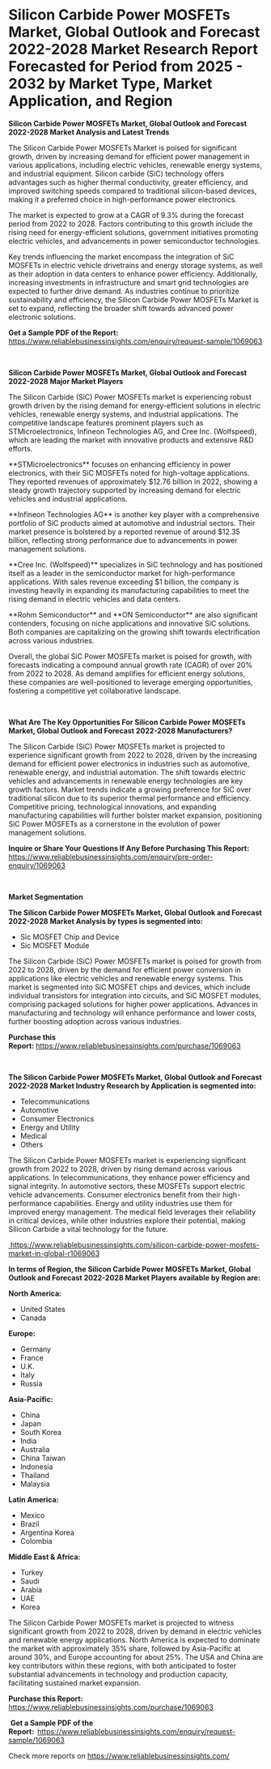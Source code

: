 <p><h1>Silicon Carbide Power MOSFETs Market, Global Outlook and Forecast 2022-2028 Market Research Report Forecasted for Period from 2025 -  2032 by Market Type, Market Application, and Region</h1></p><p><strong>Silicon Carbide Power MOSFETs Market, Global Outlook and Forecast 2022-2028 Market Analysis and Latest Trends</strong></p>
<p><p>The Silicon Carbide Power MOSFETs Market is poised for significant growth, driven by increasing demand for efficient power management in various applications, including electric vehicles, renewable energy systems, and industrial equipment. Silicon carbide (SiC) technology offers advantages such as higher thermal conductivity, greater efficiency, and improved switching speeds compared to traditional silicon-based devices, making it a preferred choice in high-performance power electronics.</p><p>The market is expected to grow at a CAGR of 9.3% during the forecast period from 2022 to 2028. Factors contributing to this growth include the rising need for energy-efficient solutions, government initiatives promoting electric vehicles, and advancements in power semiconductor technologies. </p><p>Key trends influencing the market encompass the integration of SiC MOSFETs in electric vehicle drivetrains and energy storage systems, as well as their adoption in data centers to enhance power efficiency. Additionally, increasing investments in infrastructure and smart grid technologies are expected to further drive demand. As industries continue to prioritize sustainability and efficiency, the Silicon Carbide Power MOSFETs Market is set to expand, reflecting the broader shift towards advanced power electronic solutions.</p></p>
<p><strong>Get a Sample PDF of the Report:&nbsp;</strong> <a href="https://www.reliablebusinessinsights.com/enquiry/request-sample/1069063?utm_campaign=3545&utm_medium=2&utm_source=Github&utm_content=ia&utm_term=21032025&utm_id=silicon-carbide-power-mosfets-market-global-outlook-and-forecast-2022-2028">https://www.reliablebusinessinsights.com/enquiry/request-sample/1069063</a></p>
<p>&nbsp;</p>
<p><strong>Silicon Carbide Power MOSFETs Market, Global Outlook and Forecast 2022-2028 Major Market Players</strong></p>
<p><p>The Silicon Carbide (SiC) Power MOSFETs market is experiencing robust growth driven by the rising demand for energy-efficient solutions in electric vehicles, renewable energy systems, and industrial applications. The competitive landscape features prominent players such as STMicroelectronics, Infineon Technologies AG, and Cree Inc. (Wolfspeed), which are leading the market with innovative products and extensive R&D efforts.</p><p>**STMicroelectronics** focuses on enhancing efficiency in power electronics, with their SiC MOSFETs noted for high-voltage applications. They reported revenues of approximately $12.76 billion in 2022, showing a steady growth trajectory supported by increasing demand for electric vehicles and industrial applications.</p><p>**Infineon Technologies AG** is another key player with a comprehensive portfolio of SiC products aimed at automotive and industrial sectors. Their market presence is bolstered by a reported revenue of around $12.35 billion, reflecting strong performance due to advancements in power management solutions.</p><p>**Cree Inc. (Wolfspeed)** specializes in SiC technology and has positioned itself as a leader in the semiconductor market for high-performance applications. With sales revenue exceeding $1 billion, the company is investing heavily in expanding its manufacturing capabilities to meet the rising demand in electric vehicles and data centers.</p><p>**Rohm Semiconductor** and **ON Semiconductor** are also significant contenders, focusing on niche applications and innovative SiC solutions. Both companies are capitalizing on the growing shift towards electrification across various industries.</p><p>Overall, the global SiC Power MOSFETs market is poised for growth, with forecasts indicating a compound annual growth rate (CAGR) of over 20% from 2022 to 2028. As demand amplifies for efficient energy solutions, these companies are well-positioned to leverage emerging opportunities, fostering a competitive yet collaborative landscape.</p></p>
<p>&nbsp;</p>
<p><strong>What Are The Key Opportunities For Silicon Carbide Power MOSFETs Market, Global Outlook and Forecast 2022-2028 Manufacturers?</strong></p>
<p><p>The Silicon Carbide (SiC) Power MOSFETs market is projected to experience significant growth from 2022 to 2028, driven by the increasing demand for efficient power electronics in industries such as automotive, renewable energy, and industrial automation. The shift towards electric vehicles and advancements in renewable energy technologies are key growth factors. Market trends indicate a growing preference for SiC over traditional silicon due to its superior thermal performance and efficiency. Competitive pricing, technological innovations, and expanding manufacturing capabilities will further bolster market expansion, positioning SiC Power MOSFETs as a cornerstone in the evolution of power management solutions.</p></p>
<p><strong>Inquire or Share Your Questions If Any Before Purchasing This Report:</strong> <a href="https://www.reliablebusinessinsights.com/enquiry/pre-order-enquiry/1069063?utm_campaign=3545&utm_medium=2&utm_source=Github&utm_content=ia&utm_term=21032025&utm_id=silicon-carbide-power-mosfets-market-global-outlook-and-forecast-2022-2028">https://www.reliablebusinessinsights.com/enquiry/pre-order-enquiry/1069063</a></p>
<p>&nbsp;</p>
<p><strong>Market Segmentation</strong></p>
<p><strong>The Silicon Carbide Power MOSFETs Market, Global Outlook and Forecast 2022-2028 Market Analysis by types is segmented into:</strong></p>
<p><ul><li>Sic MOSFET Chip and Device</li><li>Sic MOSFET Module</li></ul></p>
<p><p>The Silicon Carbide (SiC) Power MOSFETs market is poised for growth from 2022 to 2028, driven by the demand for efficient power conversion in applications like electric vehicles and renewable energy systems. This market is segmented into SiC MOSFET chips and devices, which include individual transistors for integration into circuits, and SiC MOSFET modules, comprising packaged solutions for higher power applications. Advances in manufacturing and technology will enhance performance and lower costs, further boosting adoption across various industries.</p></p>
<p><strong>Purchase this Report:&nbsp;</strong><a href="https://www.reliablebusinessinsights.com/purchase/1069063?utm_campaign=3545&utm_medium=2&utm_source=Github&utm_content=ia&utm_term=21032025&utm_id=silicon-carbide-power-mosfets-market-global-outlook-and-forecast-2022-2028">https://www.reliablebusinessinsights.com/purchase/1069063</a></p>
<p>&nbsp;</p>
<p><strong>The Silicon Carbide Power MOSFETs Market, Global Outlook and Forecast 2022-2028 Market Industry Research by Application is segmented into:</strong></p>
<p><ul><li>Telecommunications</li><li>Automotive</li><li>Consumer Electronics</li><li>Energy and Utility</li><li>Medical</li><li>Others</li></ul></p>
<p><p>The Silicon Carbide Power MOSFETs market is experiencing significant growth from 2022 to 2028, driven by rising demand across various applications. In telecommunications, they enhance power efficiency and signal integrity. In automotive sectors, these MOSFETs support electric vehicle advancements. Consumer electronics benefit from their high-performance capabilities. Energy and utility industries use them for improved energy management. The medical field leverages their reliability in critical devices, while other industries explore their potential, making Silicon Carbide a vital technology for the future.</p></p>
<p><a href="https://www.reliablebusinessinsights.com/silicon-carbide-power-mosfets-market-in-global-r1069063?utm_campaign=3545&utm_medium=2&utm_source=Github&utm_content=ia&utm_term=21032025&utm_id=silicon-carbide-power-mosfets-market-global-outlook-and-forecast-2022-2028">&nbsp;https://www.reliablebusinessinsights.com/silicon-carbide-power-mosfets-market-in-global-r1069063</a></p>
<p><strong>In terms of Region, the Silicon Carbide Power MOSFETs Market, Global Outlook and Forecast 2022-2028 Market Players available by Region are:</strong></p>
<p>
    <p> <strong> North America: </strong>
        <ul>
            <li>United States</li>
            <li>Canada</li>
        </ul>
        </p> 
    <p> <strong> Europe: </strong>
        <ul>
            <li>Germany</li>
            <li>France</li>
            <li>U.K.</li>
            <li>Italy</li>
            <li>Russia</li>
        </ul>
        </p> 
    <p> <strong> Asia-Pacific: </strong>
        <ul>
            <li>China</li>
            <li>Japan</li>
            <li>South Korea</li>
            <li>India</li>
            <li>Australia</li>
            <li>China Taiwan</li>
            <li>Indonesia</li>
            <li>Thailand</li>
            <li>Malaysia</li>
        </ul>
        </p> 
    <p> <strong> Latin America: </strong>
        <ul>
            <li>Mexico</li>
            <li>Brazil</li>
            <li>Argentina Korea</li>
            <li>Colombia</li>
        </ul>
        </p> 
    <p> <strong> Middle East & Africa: </strong>
        <ul>
            <li>Turkey</li>
            <li>Saudi</li>
            <li>Arabia</li>
            <li>UAE</li>
            <li>Korea</li>
        </ul>
    </p>
    </p>
<p><p>The Silicon Carbide Power MOSFETs market is projected to witness significant growth from 2022 to 2028, driven by demand in electric vehicles and renewable energy applications. North America is expected to dominate the market with approximately 35% share, followed by Asia-Pacific at around 30%, and Europe accounting for about 25%. The USA and China are key contributors within these regions, with both anticipated to foster substantial advancements in technology and production capacity, facilitating sustained market expansion.</p></p>
<p><strong>Purchase this Report: </strong><a href="https://www.reliablebusinessinsights.com/purchase/1069063?utm_campaign=3545&utm_medium=2&utm_source=Github&utm_content=ia&utm_term=21032025&utm_id=silicon-carbide-power-mosfets-market-global-outlook-and-forecast-2022-2028">https://www.reliablebusinessinsights.com/purchase/1069063</a></p>
<p>&nbsp;<strong>Get a Sample PDF of the Report:&nbsp;&nbsp;</strong><a href="https://www.reliablebusinessinsights.com/enquiry/request-sample/1069063?utm_campaign=3545&utm_medium=2&utm_source=Github&utm_content=ia&utm_term=21032025&utm_id=silicon-carbide-power-mosfets-market-global-outlook-and-forecast-2022-2028">https://www.reliablebusinessinsights.com/enquiry/request-sample/1069063</a></p>
<p><strong></strong></p>
<p>Check more reports on <a href="https://www.reliablebusinessinsights.com/?utm_campaign=3545&utm_medium=2&utm_source=Github&utm_content=ia&utm_term=21032025&utm_id=silicon-carbide-power-mosfets-market-global-outlook-and-forecast-2022-2028">https://www.reliablebusinessinsights.com/</a></p>